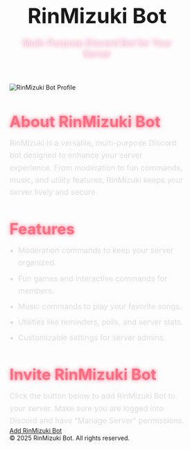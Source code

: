 <!DOCTYPE html>
<html lang="en">
<head>
<meta charset="UTF-8">
<meta name="viewport" content="width=device-width, initial-scale=1.0">
<title>RinMizuki Bot - Multi-Purpose Discord Bot</title>
<link href="https://fonts.googleapis.com/css2?family=Roboto:wght@400;700&display=swap" rel="stylesheet">
<style>
  * { box-sizing: border-box; margin: 0; padding: 0; }

  body {
    font-family: 'Roboto', sans-serif;
    background: #0d0d1a;
    color: #fff;
  }

  header {
    text-align: center;
    padding: 5vw 5%;
    background: linear-gradient(135deg, #6e0dd0, #ff6b81);
    box-shadow: 0 5px 15px rgba(0,0,0,0.3);
  }
  header h1 {
    font-size: clamp(1.8rem, 5vw, 3rem);
    text-shadow: 0 0 10px #fff;
    word-break: break-word;
  }
  header p {
    font-size: clamp(1rem, 3vw, 1.3rem);
    color: #f0e6ff;
    text-shadow: 0 0 10px #ff6b81;
  }

  .container {
    max-width: 1000px;
    margin: 5vw auto;
    padding: 0 5%;
    display: flex;
    flex-direction: column;
    align-items: center;
    gap: 5vw;
  }

  .profile img {
    width: 100%;
    max-width: 250px;
    border-radius: 20px;
    box-shadow: 0 0 20px #ff6b81, 0 0 40px #6e0dd0;
    transition: transform 0.3s;
  }
  .profile img:hover {
    transform: scale(1.05);
  }

  .section {
    text-align: center;
    width: 100%;
    max-width: 800px;
  }
  .section h2 {
    font-size: clamp(1.5rem, 4vw, 2.2rem);
    color: #ff6b81;
    margin-bottom: 15px;
    text-shadow: 0 0 10px #ff6b81;
  }
  .section p, .section ul {
    font-size: clamp(0.95rem, 3vw, 1.1rem);
    line-height: 1.6;
    color: #ddd;
    margin: 0 auto;
  }
  ul { padding-left: 20px; text-align: left; }
  ul li { margin-bottom: 8px; }

  .neon-btn {
    display: inline-block;
    padding: clamp(12px, 3vw, 18px) clamp(25px, 5vw, 35px);
    font-size: clamp(1rem, 3vw, 1.2em);
    font-weight: bold;
    color: #fff;
    text-decoration: none;
    border-radius: 12px;
    background: linear-gradient(45deg, #6e0dd0, #ff6b81, #ff6b81, #6e0dd0);
    background-size: 400% 400%;
    box-shadow: 0 0 10px #ff6b81, 0 0 20px #6e0dd0, 0 0 30px #ff6b81, 0 0 40px #6e0dd0;
    animation: neon 6s ease infinite;
    transition: 0.3s;
    margin-top: 20px;
    word-break: break-word;
  }
  .neon-btn:hover {
    transform: scale(1.05);
    box-shadow: 0 0 20px #ff6b81, 0 0 40px #6e0dd0, 0 0 60px #ff6b81, 0 0 80px #6e0dd0;
  }
  @keyframes neon {
    0%{background-position:0% 50%}
    50%{background-position:100% 50%}
    100%{background-position:0% 50%}
  }

  footer {
    background-color: #1a1a2f;
    text-align: center;
    padding: 20px 5%;
    color: #999;
    font-size: clamp(0.8rem, 2vw, 1rem);
    word-break: break-word;
  }

  @media (max-width: 768px) {
    .container { padding: 0 3%; }
    .section h2 { font-size: clamp(1.4rem, 5vw, 2rem); }
    .section p, .section ul { font-size: 1rem; }
  }

  @media (max-width: 480px) {
    header { padding: 8vw 5%; }
    .section h2 { font-size: 1.5rem; }
    .neon-btn { width: 100%; text-align: center; }
  }
</style>
</head>
<body>

<header>
  <h1>RinMizuki Bot</h1>
  <p>Multi-Purpose Discord Bot for Your Server</p>
</header>

<div class="container">

  <div class="profile">
    <img src="https://raw.githubusercontent.com/laynH/Anime-Girls-Holding-Programming-Books/master/C%2B%2B/Sakura_Nene_CPP.jpg" alt="RinMizuki Bot Profile">
  </div>

  <div class="section">
    <h2>About RinMizuki Bot</h2>
    <p>RinMizuki is a versatile, multi-purpose Discord bot designed to enhance your server experience. From moderation to fun commands, music, and utility features, RinMizuki keeps your server lively and secure.</p>
  </div>

  <div class="section">
    <h2>Features</h2>
    <ul>
      <li>Moderation commands to keep your server organized.</li>
      <li>Fun games and interactive commands for members.</li>
      <li>Music commands to play your favorite songs.</li>
      <li>Utilities like reminders, polls, and server stats.</li>
      <li>Customizable settings for server admins.</li>
    </ul>
  </div>

  <div class="section">
    <h2>Invite RinMizuki Bot</h2>
    <p>Click the button below to add RinMizuki Bot to your server. Make sure you are logged into Discord and have “Manage Server” permissions.</p>
    <a href="https://discord.com/oauth2/authorize?client_id=726023020203737110&permissions=8&integration_type=0&scope=bot+applications.commands" class="neon-btn" target="_blank">Add RinMizuki Bot</a>
  </div>

</div>

<footer>
  &copy; 2025 RinMizuki Bot. All rights reserved.
</footer>

</body>
</html>
